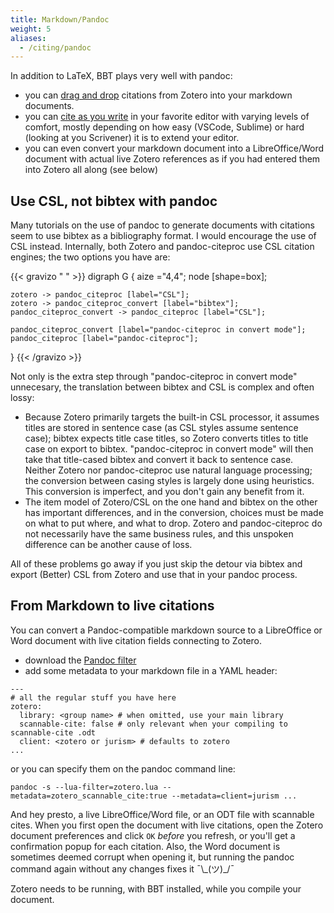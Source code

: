 ```yaml
---
title: Markdown/Pandoc
weight: 5
aliases:
  - /citing/pandoc
---
```


In addition to LaTeX, BBT plays very well with pandoc:

* you can [drag and drop](/installation/preferences/citation-keys/#quick-copydrag-and-drop-citations) citations from Zotero into your markdown documents.
* you can [cite as you write](/citing/cayw) in your favorite editor with varying levels of comfort, mostly depending on how easy (VSCode, Sublime) or hard (looking at you Scrivener) it is to extend your editor.
* you can even convert your markdown document into a LibreOffice/Word document with actual live Zotero references as if you had entered them into Zotero all along (see below)

## Use CSL, not bibtex with pandoc

Many tutorials on the use of pandoc to generate documents with
citations seem to use bibtex as a bibliography format. I would
encourage the use of CSL instead. Internally, both Zotero and pandoc-citeproc use
CSL citation engines; the two options you have are:

{{< gravizo " " >}}
  digraph G {
    aize ="4,4";
    node [shape=box];

    zotero -> pandoc_citeproc [label="CSL"];
    zotero -> pandoc_citeproc_convert [label="bibtex"];
    pandoc_citeproc_convert -> pandoc_citeproc [label="CSL"];

    pandoc_citeproc_convert [label="pandoc-citeproc in convert mode"];
    pandoc_citeproc [label="pandoc-citeproc"];
  }
{{< /gravizo >}}

Not only is the extra step through "pandoc-citeproc in convert mode" unnecesary, the translation between bibtex and CSL is complex and often lossy:

* Because Zotero primarily targets the built-in CSL processor, it
  assumes titles are stored in sentence case (as CSL styles
  assume sentence case); bibtex expects title case titles, so Zotero
  converts titles to title case on export to bibtex. "pandoc-citeproc in
  convert mode" will then take that title-cased bibtex and convert
  it back to sentence case. Neither Zotero nor pandoc-citeproc use
  natural language processing; the conversion between casing styles
  is largely done using heuristics. This conversion is imperfect,
  and you don't gain any benefit from it.
* The item model of Zotero/CSL on the one hand and bibtex on the
  other has important differences, and in the conversion, choices
  must be made on what to put where, and what to drop. Zotero and
  pandoc-citeproc do not necessarily have the same business rules,
  and this unspoken difference can be another cause of loss.

All of these problems go away if you just skip the detour via bibtex and export (Better) CSL from Zotero and use that in your pandoc process.


## From Markdown to live citations

You can convert a Pandoc-compatible markdown source to a LibreOffice or Word document with live citation fields connecting to Zotero.

* download the [Pandoc filter](../zotero.lua)
* add some metadata to your markdown file in a YAML header:

```
---
# all the regular stuff you have here
zotero:
  library: <group name> # when omitted, use your main library
  scannable-cite: false # only relevant when your compiling to scannable-cite .odt
  client: <zotero or jurism> # defaults to zotero
...
```

or you can specify them on the pandoc command line:

```
pandoc -s --lua-filter=zotero.lua --metadata=zotero_scannable_cite:true --metadata=client=jurism ...
```

And hey presto, a live LibreOffice/Word file, or an ODT file with
scannable cites. When you first open the document with live citations, open the Zotero
document preferences and click `OK` *before* you refresh, or you'll get a confirmation
popup for each citation. Also, the Word document is sometimes deemed
corrupt when opening it, but running the pandoc command again without
any changes fixes it ¯\\\_(ツ)\_/¯

Zotero needs to be running, with BBT installed, while you compile
your document.
